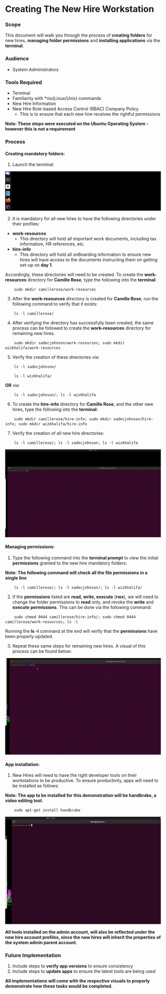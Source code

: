 # Creating The New Hire Workstation

### Scope
This document will walk you through the process of **creating folders** for new hires, **managing folder permissions**
and **installing applications** via the **terminal**.

### Audience
* System Administrators 

### Tools Required
* Terminal
* Familiarity with *nix(Linux/Unix) commands 
* New Hire Information
* New Hire Role-based Access Control (RBAC) Company Policy 
    * This is to ensure that each new hire receives the rightful permissions


**Note: These steps were executed on the Ubuntu Operating System - however this is not a requirement**

### Process
#### Creating mandatory folders:
1. Launch the terminal:

![Terminal Launch](/User-Accounts/resources/visual-steps/terminal-launch.gif)

2. It is mandatory for all new hires to have the following directories under their profiles:
    
* **work-resources**
    * This directory will hold all important work documents, including tax information, HR references, etc.
* **hire-info**
    * This directory will hold all onBoarding information to ensure new hires will have access to the documents instructing them 
      on getting set-up on **day 1**.
    

Accordingly, these directories will need to be created.
To create the **work-resources** directory for **Camille Rose**, type the following into the **terminal**:
```
    sudo mkdir camillerose/work-resources
```

3. After the **work-resources** directory is created for **Camille Rose**, run the following command to verify that it exists:
```
    ls -l camillerose/
```


4. After verifying the directory has successfully been created, the same process can be followed to create the **work-resources** directory for remaining new hires.
```
    sudo mkdir sadecjohnson/work-resources; sudo mkdir wizkhalifa/work-resources
```

5. Verify the creation of these directories via:

```
    ls -l sadecjohnson/
```

```
    ls -l wizkhalifa/
```

**OR** via:

```
    ls -l sadecjohnson/; ls -l wizkhalifa
```

6. To create the **hire-info** directory for **Camille Rose**, and the other new hires, type the following into the **terminal**:
```
    sudo mkdir camillerose/hire-info; sudo mkdir sadecjohnson/hire-info; sudo mkdir wizkhalifa/hire-info
```  

7. Verify the creation of all new hire directories:

```
    ls -l camillerose/; ls -l sadecjohnson; ls -l wizkhalifa
```


![Folder Creation](/User-Accounts/resources/visual-steps/folder-creation.gif)


#### Managing permissions:

1. Type the following command into the **terminal prompt** to view the initial **permissions** granted to the new hire mandatory 
folders:
   
**Note: The following command will check all the file permissions in a single line**
   
```
    ls -l camillerose/; ls -l sadecjohnson/; ls -l wizkhalifa/ 
```

2. If the **permissions** listed are **read, write, execute** (**rwx**), we will need to change the folder permissions to 
**read** only, and revoke the **write** and **execute** **permissions**. This can be done via the following command:
   
```
    sudo chmod 0444 camillerose/hire-info/; sudo chmod 0444 camillerose/work-resources; ls -l
```

Running the **ls -l** command at the end will verify that the **permissions** have been properly updated.

3. Repeat these same steps for remaining new hires. A visual of this process can be found below:



![Managing Permissions](/User-Accounts/resources/visual-steps/manage-permissions-2.gif)


#### App installation:

1. New Hires will need to have the right developer tools on their workstations to be productive. To ensure
productivity, apps will need to be installed as follows:
   
**Note: The app to be installed for this demonstration will be  **handbrake**, a video editing tool.**

```
    sudo apt-get install handbrake

```

![App Installation](/User-Accounts/resources/visual-steps/app-installation-6.gif)

**All tools installed on the admin account, will also be reflected under the new hire account profiles, since the new hires will
inherit the properties of the system admin parent account.**

   




    


### Future Implementation

1. Include steps to **verify app versions** to ensure consistency
2. Include steps to **update apps** to ensure the latest tools are being used

**All implementations will come with the respective visuals to properly demonstrate how these tasks would be completed.** 
 
 
    
